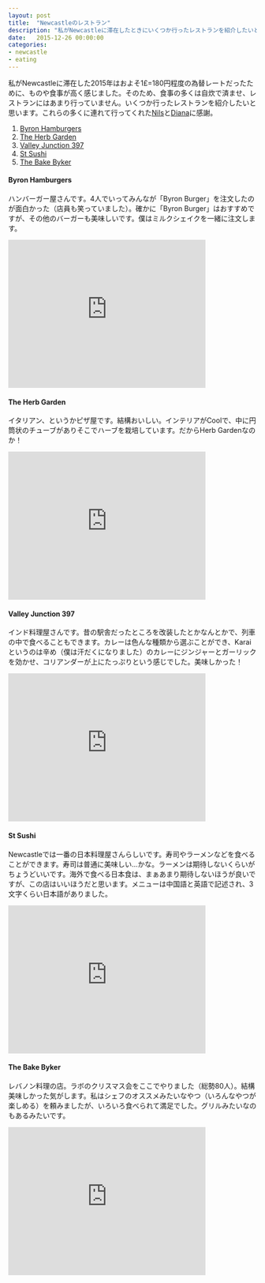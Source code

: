 ```yaml
---
layout: post
title:  "Newcastleのレストラン"
description: "私がNewcastleに滞在したときにいくつか行ったレストランを紹介したいと思います…"
date:   2015-12-26 00:00:00
categories:
- newcastle
- eating
---
```


私がNewcastleに滞在した2015年はおよそ1£=180円程度の為替レートだったために、ものや食事が高く感じました。そのため、食事の多くは自炊で済ませ、レストランにはあまり行っていません。いくつか行ったレストランを紹介したいと思います。これらの多くに連れて行ってくれた[Nils]と[Diana]に感謝。


1.  [Byron Hamburgers](#byron-hamburgers)
2.  [The Herb Garden](#the-herb-garden)
3.  [Valley Junction 397](#valley-junction-397)
4.  [St Sushi](#st-sushi)
5.  [The Bake Byker](#the-bake-byker)


#### Byron Hamburgers
ハンバーガー屋さんです。4人でいってみんなが「Byron Burger」を注文したのが面白かった（店員も笑っていました）。確かに「Byron Burger」はおすすめですが、その他のバーガーも美味しいです。僕はミルクシェイクを一緒に注文します。

<iframe src="https://www.google.com/maps/embed?pb=!1m18!1m12!1m3!1d2289.975758407975!2d-1.614893384507037!3d54.973524280352194!2m3!1f0!2f0!3f0!3m2!1i1024!2i768!4f13.1!3m3!1m2!1s0x487e70c9f19c5875%3A0xffaa56ed2cdbf670!2sByron+Hamburgers!5e0!3m2!1sja!2sus!4v1451177121828" width="400" height="300" frameborder="0" style="border:0" allowfullscreen></iframe>

#### The Herb Garden
イタリアン、というかピザ屋です。結構おいしい。インテリアがCoolで、中に円筒状のチューブがありそこでハーブを栽培しています。だからHerb Gardenなのか！

<iframe src="https://www.google.com/maps/embed?pb=!1m18!1m12!1m3!1d1145.1072474829039!2d-1.6123590198020437!3d54.96933754382858!2m3!1f0!2f0!3f0!3m2!1i1024!2i768!4f13.1!3m3!1m2!1s0x0000000000000000%3A0x780329c92438b39a!2sThe+Herb+Garden!5e0!3m2!1sja!2sus!4v1451177553432" width="400" height="300" frameborder="0" style="border:0" allowfullscreen></iframe>

#### Valley Junction 397
インド料理屋さんです。昔の駅舎だったところを改装したとかなんとかで、列車の中で食べることもできます。カレーは色んな種類から選ぶことができ、Karaiというのは辛め（僕は汗だくになりました）のカレーにジンジャーとガーリックを効かせ、コリアンダーが上にたっぷりという感じでした。美味しかった！

<iframe src="https://www.google.com/maps/embed?pb=!1m18!1m12!1m3!1d4579.017437881064!2d-1.6103634636087811!3d54.9817141579409!2m3!1f0!2f0!3f0!3m2!1i1024!2i768!4f13.1!3m3!1m2!1s0x0000000000000000%3A0x8c1c0a2282995e0e!2sValley+Junction+397!5e0!3m2!1sja!2sus!4v1451177785101" width="400" height="300" frameborder="0" style="border:0" allowfullscreen></iframe>

#### St Sushi
Newcastleでは一番の日本料理屋さんらしいです。寿司やラーメンなどを食べることができます。寿司は普通に美味しい…かな。ラーメンは期待しないくらいがちょうどいいです。海外で食べる日本食は、まぁあまり期待しないほうが良いですが、この店はいいほうだと思います。メニューは中国語と英語で記述され、3文字くらい日本語がありました。

<iframe src="https://www.google.com/maps/embed?pb=!1m18!1m12!1m3!1d2290.1554077097585!2d-1.6217460845071436!3d54.97037378035132!2m3!1f0!2f0!3f0!3m2!1i1024!2i768!4f13.1!3m3!1m2!1s0x487e774ac61d03c9%3A0x77f65fd403bc5975!2sSt+Sushi!5e0!3m2!1sja!2sus!4v1451178021946" width="400" height="300" frameborder="0" style="border:0" allowfullscreen></iframe>

#### The Bake Byker
レバノン料理の店。ラボのクリスマス会をここでやりました（総勢80人）。結構美味しかった気がします。私はシェフのオススメみたいなやつ（いろんなやつが楽しめる）を頼みましたが、いろいろ食べられて満足でした。グリルみたいなのもあるみたいです。

<iframe src="https://www.google.com/maps/embed?pb=!1m18!1m12!1m3!1d2289.8343816166234!2d-1.5861501823870476!3d54.976003512054106!2m3!1f0!2f0!3f0!3m2!1i1024!2i768!4f13.1!3m3!1m2!1s0x0000000000000000%3A0x7e4dde32e2fd807f!2sThe+Bake+Byker!5e0!3m2!1sja!2sus!4v1451178312576" width="400" height="300" frameborder="0" style="border:0" allowfullscreen></iframe>

[Nils]:https://openlab.ncl.ac.uk/people/nnh25/
[Diana]:https://openlab.ncl.ac.uk/people/diana/
